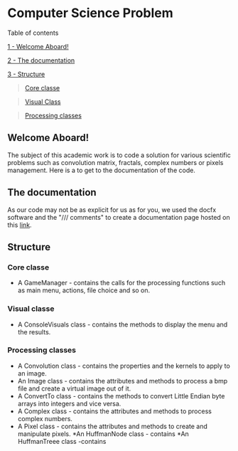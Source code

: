 # Computer Science Problem
 
 Table of contents 
 
 [1 - Welcome Aboard!](https://github.com/MorganKryze/Computer_Science_Problem#welcome-aboard)
 
 [2 - The documentation](https://github.com/MorganKryze/Computer_Science_Problem#the-documentation)
 
 [3 - Structure](https://github.com/MorganKryze/Computer_Science_Problem#structure)
 
 > [Core classe](https://github.com/MorganKryze/Computer_Science_Problem#core-classes)
     
 > [Visual Class](https://github.com/MorganKryze/Computer_Science_Problem#visual-classe)
     
 > [Processing classes](https://github.com/MorganKryze/Computer_Science_Problem#processing-classes)


## Welcome Aboard! 

The subject of this academic work is to code a solution for various scientific problems such as convolution matrix, fractals, complex numbers or pixels management. 
Here is a  to get to the documentation of the code.

## The documentation

As our code may not be as explicit for us as for you, we used the docfx software and the "/// comments" to create a documentation page hosted on this [link](https://morgankryze.github.io/Computer_Science_Problem/ "Complete documetation").

## Structure

### Core classe

* A GameManager - contains the calls for the processing functions such as main menu, actions, file choice and so on.

### Visual classe

* A ConsoleVisuals class - contains the methods to display the menu and the results.

### Processing classes

* A Convolution class - contains the properties and the kernels to apply to an image.
* An Image class - contains the attributes and methods to process a bmp file and create a virtual image out of it.
* A ConvertTo class - contains the methods to convert Little Endian byte arrays into integers and vice versa.
* A Complex class - contains the attributes and methods to process complex numbers.
* A Pixel class - contains the attributes and methods to create and manipulate pixels.
*An HuffmanNode class - contains 
*An HuffmanTreee class -contains

